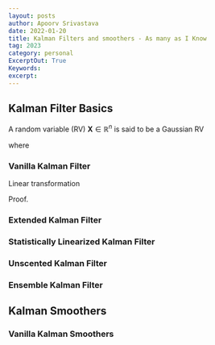 ```yaml
---
layout: posts
author: Apoorv Srivastava
date: 2022-01-20
title: Kalman Filters and smoothers - As many as I Know
tag: 2023
category: personal
ExcerptOut: True
Keywords: 
excerpt: 
---
```

<link rel="stylesheet" href="https://cdn.jsdelivr.net/npm/katex@0.11.1/dist/katex.min.css" integrity="sha384-zB1R0rpPzHqg7Kpt0Aljp8JPLqbXI3bhnPWROx27a9N0Ll6ZP/+DiW/UqRcLbRjq" crossorigin="anonymous">

## Kalman Filter Basics

A random variable (RV) $\mathbf{X} \in \mathbb{R}^n$ is said to be a Gaussian RV 

where

### Vanilla Kalman Filter

Linear transformation

Proof.

### Extended Kalman Filter

### Statistically Linearized Kalman Filter

### Unscented Kalman Filter

### Ensemble Kalman Filter

## Kalman Smoothers

### Vanilla Kalman Smoothers
